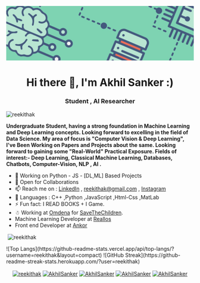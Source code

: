 
![Let Through New](https://github.com/reekithak/reekithak/blob/master/1.jpg)

<h1 align="center"> Hi there 👋, I'm Akhil Sanker :) </h1>
<h3 align="center">Student , AI Researcher</h3>

<p align="left"> <img src="https://komarev.com/ghpvc/?username=reekithak" alt="reekithak" /> </p>



**Undergraduate Student, having a strong foundation in Machine Learning and Deep Learning concepts. Looking forward to excelling in the field of Data Science.
My area of focus is "Computer Vision & Deep Learning", I've Been Working on Papers and Projects about the same.
Looking forward to gaining some "Real-World" Practical Exposure.
Fields of interest:- Deep Learning, Classical Machine Learning, Databases, Chatbots, Computer-Vision, NLP , AI .** 


- 🔭 Working on Python - JS - [DL,ML] Based Projects
- 👯 Open for Collaborations 
- 📫 Reach me on : [LinkedIn](https://www.linkedin.com/in/akhilsanker/) , reekithak@gmail.com  , [Instagram](https://www.instagram.com/akhilsank.er/)
- 👻 Languages : C++ ,Python ,JavaScript ,Html-Css ,MatLab
- ⚡ Fun fact: I READ BOOKS + I Game.
- ☃ Working at [Omdena](https://omdena.com/) for [SaveTheChildren](https://www.savethechildren.net/).
- Machine Learning Developer at [Reallos](https://www.reallos.com/)
- Front end Developer at [Ankor](https://ankor.us/)

<p>&nbsp;<img align="center" src="https://github-readme-stats.vercel.app/api?username=reekithak&show_icons=true" alt="reekithak" /></p>
![Top Langs](https://github-readme-stats.vercel.app/api/top-langs/?username=reekithak&layout=compact)
![GitHub Streak](https://github-readme-streak-stats.herokuapp.com/?user=reekithak)



<p align="center">
<a href="https://dev.to/reekithak" target="blank"><img align="center" src="https://cdn.jsdelivr.net/npm/simple-icons@3.0.1/icons/dev-dot-to.svg" alt="reekithak" height="30" width="30" /></a>
<a href="https://twitter.com/ak_iL_reEkit_H" target="blank"><img align="center" src="https://cdn.jsdelivr.net/npm/simple-icons@3.0.1/icons/twitter.svg" alt="AkhilSanker" height="30" width="30" /></a>
<a href="https://www.linkedin.com/in/akhilsanker/" target="blank"><img align="center" src="https://cdn.jsdelivr.net/npm/simple-icons@3.0.1/icons/linkedin.svg" alt="AkhilSanker" height="30" width="30" /></a>
<a href="https://kaggle.com/reekithak" target="blank"><img align="center" src="https://cdn.jsdelivr.net/npm/simple-icons@3.0.1/icons/kaggle.svg" alt="AkhilSanker" height="30" width="30" /></a>
<a href="https://instagram.com/akhilsank.er" target="blank"><img align="center" src="https://cdn.jsdelivr.net/npm/simple-icons@3.0.1/icons/instagram.svg" alt="AkhilSanker" height="30" width="30" /></a>
</p>


